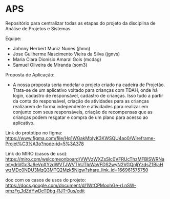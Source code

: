 # APS
Repositório para centralizar todas as etapas do projeto da disciplina de Análise de Projetos e Sistemas

Equipe:
- Johnny Herbert Muniz Nunes (jhmn)
- Jose Guilherme Nascimento Vieira da Silva (jgnvs)
- Maria Clara Dionísio Amaral Gois (mcdag)
- Samuel Oliveira de Miranda (som3)

Proposta de Aplicação:
- A nossa proposta seria modelar o projeto criado na cadeira de Projetão. Trata-se de um
aplicativo voltado para crianças com TDAH, onde há login, cadastro de responsável,
cadastro de crianças. Isso tudo a partir da conta do responsável, criação de atividades para
as crianças realizarem de forma independente e atividades para realizar em conjunto com
seus responsáveis, criação de recompensas que as crianças podem resgatar e compra de
um plano para acesso ao aplicativo.

Link do protótipo no figma:
https://www.figma.com/file/Hq1WGakMbIyK3KWSQU4ao0/Wireframe-Projet%C3%A3o?node-id=5%3A378

Link do MIRO (casos de uso):
https://miro.com/welcomeonboard/VWVzWXZsSlc0VFRUcThzMFBlSWRNamtydnVGc3J6eVpXYzdWVTJWVThUTlpWaVFDS2wyN2VGQnljYzdsZ1BiaHwzMDc0NDU3MzQ3MTQ2Mzk5Njgw?share_link_id=166961575750

doc com os casos de usos do projeto:
https://docs.google.com/document/d/1WtCPMoohGe-rLnSW-pmzFg_1dZdYwDcTDbg-RJT-0us/edit
